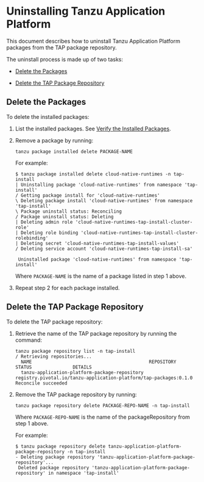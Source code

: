 # <a id='uninstalling'></a> Uninstalling Tanzu Application Platform

This document describes how to uninstall Tanzu Application Platform packages from the TAP package repository.

The uninstall process is made up of two tasks:

+ [Delete the Packages](#del-packages)

+ [Delete the TAP Package Repository](#del-repo)

## <a id='del-packages'></a> Delete the Packages

To delete the installed packages:

1. List the installed packages.
   See [Verify the Installed Packages](./install.html#verify).

2. Remove a package by running:

    ```
    tanzu package installed delete PACKAGE-NAME
    ```
    For example:
    ```
    $ tanzu package installed delete cloud-native-runtimes -n tap-install
    | Uninstalling package 'cloud-native-runtimes' from namespace 'tap-install'
    / Getting package install for 'cloud-native-runtimes'
    \ Deleting package install 'cloud-native-runtimes' from namespace 'tap-install'
    \ Package uninstall status: Reconciling
    / Package uninstall status: Deleting
    | Deleting admin role 'cloud-native-runtimes-tap-install-cluster-role'
    | Deleting role binding 'cloud-native-runtimes-tap-install-cluster-rolebinding'
    | Deleting secret 'cloud-native-runtimes-tap-install-values'
    / Deleting service account 'cloud-native-runtimes-tap-install-sa'    

     Uninstalled package 'cloud-native-runtimes' from namespace 'tap-install'
    ```

    Where `PACKAGE-NAME` is the name of a package listed in step 1 above.

3. Repeat step 2 for each package installed.


## <a id='del-repo'></a>Delete the TAP Package Repository

To delete the TAP package repository:

1. Retrieve the name of the TAP package repository by running the command:

    ```
    tanzu package repository list -n tap-install
    / Retrieving repositories...
      NAME                                           REPOSITORY                                                         STATUS               DETAILS  
      tanzu-application-platform-package-repository  registry.pivotal.io/tanzu-application-platform/tap-packages:0.1.0  Reconcile succeeded
    ```

2. Remove the TAP package repository by running:

    ```
    tanzu package repository delete PACKAGE-REPO-NAME -n tap-install
    ```

    Where `PACKAGE-REPO-NAME` is the name of the packageRepository from step 1 above.

    For example:

    ```
    $ tanzu package repository delete tanzu-application-platform-package-repository -n tap-install
    - Deleting package repository 'tanzu-application-platform-package-repository'...
     Deleted package repository 'tanzu-application-platform-package-repository' in namespace 'tap-install'
    ```
